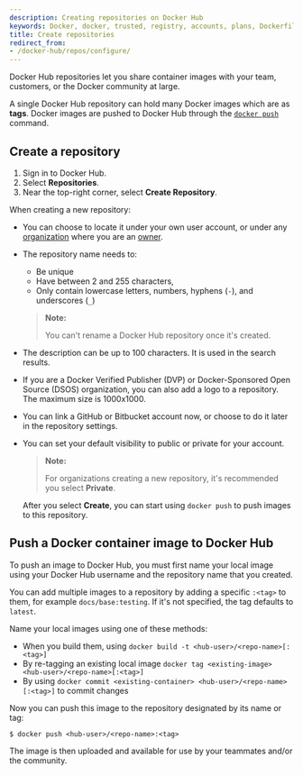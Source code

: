 ```yaml
---
description: Creating repositories on Docker Hub
keywords: Docker, docker, trusted, registry, accounts, plans, Dockerfile, Docker Hub, webhooks, docs, documentation, manage, repos
title: Create repositories
redirect_from:
- /docker-hub/repos/configure/
---
```


Docker Hub repositories let you share container images with your team,
customers, or the Docker community at large.

A single Docker Hub repository can hold many Docker images which are as
**tags**. Docker images are pushed to Docker Hub through the [`docker push`](/engine/reference/commandline/push/)
command.

## Create a repository

1. Sign in to Docker Hub.
2. Select **Repositories**.
3. Near the top-right corner, select **Create Repository**.

When creating a new repository:

* You can choose to locate it under your own user account, or under any
  [organization](../../docker-hub/orgs.md) where you are an [owner](../../docker-hub/orgs.md#the-owners-team).
* The repository name needs to:
    - Be unique 
    - Have between 2 and 255 characters,
    - Only contain lowercase letters, numbers, hyphens (`-`), and underscores (`_`)

  > **Note:**
  >
  > You can't rename a Docker Hub repository once it's created.

* The description can be up to 100 characters. It is used in the search results.
* If you are a Docker Verified Publisher (DVP) or Docker-Sponsored Open Source (DSOS) organization, you can also add a logo to a repository. The maximum size is 1000x1000.
* You can link a GitHub or Bitbucket account now, or choose to do it later in
  the repository settings.
* You can set your default visibility to public or private for your account.

  > **Note:**
  >
  > For organizations creating a new repository, it's recommended you select **Private**.

  After you select **Create**, you can start using `docker push` to push
images to this repository.

## Push a Docker container image to Docker Hub

To push an image to Docker Hub, you must first name your local image using your
Docker Hub username and the repository name that you created.

You can add multiple images to a repository by adding a specific `:<tag>` to
them, for example `docs/base:testing`. If it's not specified, the tag defaults
to `latest`.

Name your local images using one of these methods:

* When you build them, using `docker build -t <hub-user>/<repo-name>[:<tag>]`
* By re-tagging an existing local image `docker tag <existing-image> <hub-user>/<repo-name>[:<tag>]`
* By using `docker commit <existing-container> <hub-user>/<repo-name>[:<tag>]`
  to commit changes

Now you can push this image to the repository designated by its name or tag:

```console
$ docker push <hub-user>/<repo-name>:<tag>
```

The image is then uploaded and available for use by your teammates and/or the community.